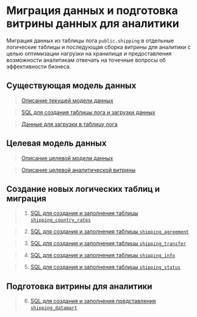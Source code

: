 # Миграция данных и подготовка витрины данных для аналитики

Миграция данных из таблицы лога `public.shipping` в отдельные логические таблицы и последующая сборка витрины для аналитики с целью оптимизации нагрузки на хранилище и предоставления возможности аналитикам отвечать на точечные вопросы об эффективности бизнеса. 

## Существующая модель данных

> [Описание текущей модели данных](inital_datamodel_description.md)

> [SQL для создания таблицы лога и загрузки данных](src/0_shipping.sql)

> [Данные для загрузки в таблицу лога](data/shipping.csv)
 
## Целевая модель данных

> [Описание целевой модели данных](target_datamodel_description.md)

> [Описание целевой аналитической витрины](target_datamart_description.md) 

## Создание новых логических таблиц и миграция

> 1. [SQL для создания и заполнения таблицы `shipping_country_rates`](src/1_shipping_country_rates.sql)

> 2. [SQL для создания и заполнения таблицы `shipping_agreement`](src/2_shipping_agreement.sql)

> 3. [SQL для создания и заполнения таблицы `shipping_transfer`](src/3_shipping_transfer.sql)

> 4. [SQL для создания и заполнения таблицы `shipping_info`](src/4_shipping_info.sql)

> 5. [SQL для создания и заполнения таблицы `shipping_status`](src/5_shipping_status.sql)

## Подготовка витрины для аналитики

> 6. [SQL для создания и заполнения представления `shipping_datamart`](src/6_shipping_datamart.sql)
